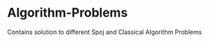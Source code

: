 Algorithm-Problems
==================

Contains solution to different Spoj and Classical Algorithm Problems
